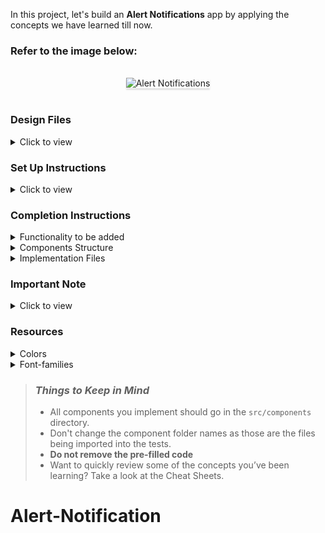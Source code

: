 In this project, let's build an **Alert Notifications** app by applying the concepts we have learned till now.

### Refer to the image below:

<br/>
<div style="text-align: center;">
    <img src="https://assets.ccbp.in/frontend/content/react-js/alert-notifications-lg-output.png" alt="Alert Notifications" style="max-width:70%;box-shadow:0 2.8px 2.2px rgba(0, 0, 0, 0.12)">
</div>
<br/>

### Design Files

<details>
<summary>Click to view</summary>

- [Extra Small (Size < 576px) and Small (Size >= 576px)](https://assets.ccbp.in/frontend/content/react-js/alert-notifications-sm-output-v0.png)
- [Medium (Size >= 768px), Large (Size >= 992px) and Extra Large (Size >= 1200px)](https://assets.ccbp.in/frontend/content/react-js/alert-notifications-lg-output-v0.png)

</details>

### Set Up Instructions

<details>
<summary>Click to view</summary>

- Download dependencies by running `npm install`
- Start up the app using `npm start`
</details>

### Completion Instructions

<details>
<summary>Functionality to be added</summary>
<br/>

The app must have the following functionalities

- For each notification, the Notification component should receive the below elements as children
  - Icon
  - Heading
  - Description

</details>

<details>
<summary>Components Structure</summary>
<br/>
<div style="text-align: center;">
    <img src="https://assets.ccbp.in/frontend/content/react-js/alert-notifications-component-breakdown-structure.png" alt="Alert-Notificaions-app-component-breakdown-structure" style="max-width:100%;box-shadow:0 2.8px 2.2px rgba(0, 0, 0, 0.12)">
</div>
<br/>

</details>

<details>
<summary>Implementation Files</summary>
<br/>

Use these files to complete the implementation:

- `src/components/Notification/index.js`
- `src/components/Notification/index.css`
- `src/components/AlertNotifications/index.js`
- `src/components/AlertNotifications/index.css`

</details>

### Important Note

<details>
<summary>Click to view</summary>

<br/>

**The following instructions are required for the tests to pass**

- Access the elements passed to the `Notification` Component using the **children** prop.
- `AiFillCheckCircle` from react-icons should be used for **Success** notification.
- `RiErrorWarningFill` from react-icons should be used for **Error** notification.
- `MdWarning` from react-icons should be used for **Warning** notification.
- `MdInfo` from react-icons should be used for **Info** notification.
- `GrFormClose` from react-icons should be used as **Close** icon in each notification.

</details>

### Resources

<details>
<summary>Colors</summary>

<br/>

<div style="background-color: #64748b; width: 150px; padding: 10px; color: black">Hex: #64748b</div>
<div style="background-color: #2dca73; width: 150px; padding: 10px; color: black">Hex: #2dca73</div>
<div style="background-color: #ff0b37; width: 150px; padding: 10px; color: black">Hex: #ff0b37</div>
<div style="background-color: #ffb800; width: 150px; padding: 10px; color: black">Hex: #ffb800</div>
<div style="background-color: #0f81e0; width: 150px; padding: 10px; color: black">Hex: #0f81e0</div>
<div style="background-color: #e5e5e5; width: 150px; padding: 10px; color: black">Hex: #e5e5e5</div>
<div style="background-color: #0f172a; width: 150px; padding: 10px; color: white">Hex: #0f172a</div>
<div style="background-color: #475569; width: 150px; padding: 10px; color: white">Hex: #475569</div>

</details>

<details>
<summary>Font-families</summary>

- Roboto

</details>

> ### _Things to Keep in Mind_
>
> - All components you implement should go in the `src/components` directory.
> - Don't change the component folder names as those are the files being imported into the tests.
> - **Do not remove the pre-filled code**
> - Want to quickly review some of the concepts you’ve been learning? Take a look at the Cheat Sheets.
# Alert-Notification
